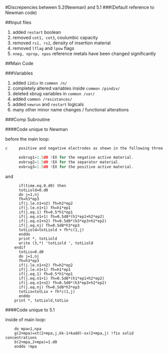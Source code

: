 #Discrepencies between 5.2(Newman) and 5.1
###(Default reference to Newman code)

##Input files

1. added `restart` boolean 
2. removed `cot1, cot3`, coulumbic capacity
3. removed `rs1, rs2`, density of insertion material
4. removed `lflag` and `lpow` flags
5. `nneg, nprop, npos` reference metals have been changed significantly

##Main Code

###Variables
1. added `i2div` in `common /n/`
2. completely altered variables inside `common /pindiv/`
3. deleted xbrug variables in `common /var/`
4. added `common /resistances/`
5. added `newrun` and `restart` logicals
6. many other minor name changes / functional alterations

###Comp Subroutine

####Code unique to Newman

before the main loop:
```c     The exbrug exponent is being set independently for the separator and
c     positive and negative electrodes as shown in the following three lines...

      exbrug1=1.5d0 !EX for the negative active material.
      exbrug2=1.5d0 !EX for the separator material.
      exbrug3=1.5d0 !EX for the positive active material.
```

and
```
      if(time.eq.0.d0) then
      totLiold=0.d0
      do j=1,nj
      fh=h3*ep3
      if(j.le.n1+n2) fh=h2*ep2
      if(j.le.n1+1) fh=h1*ep1
      if(j.eq.1) fh=0.5*h1*ep1
      if(j.eq.n1+1) fh=0.5d0*(h1*ep1+h2*ep2)
      if(j.eq.n1+n2) fh=0.5d0*(h3*ep3+h2*ep2)
      if(j.eq.nj) fh=0.5d0*h3*ep3
      totLiold=totLiold + fh*c(1,j)
      enddo
      print *, totLiold
      write (3,*) 'totLiold ', totLiold
	endif
      totLio=0.d0
      do j=1,nj
      fh=h3*ep3
      if(j.le.n1+n2) fh=h2*ep2
      if(j.le.n1+1) fh=h1*ep1
      if(j.eq.1) fh=0.5*h1*ep1
      if(j.eq.n1+1) fh=0.5d0*(h1*ep1+h2*ep2)
      if(j.eq.n1+n2) fh=0.5d0*(h3*ep3+h2*ep2)
      if(j.eq.nj) fh=0.5d0*h3*ep3
      totLio=totLio + fh*c(1,j)
      enddo
	print *, totLiold,totLio
```

####Code unique to 5.1

inside of main loop:
```
	do mpa=1,npa
	g(2+mpa)=xt(2+mpa,j,kk-1+kadd)-xx(2+mpa,j) !fix solid concentrations
	b(2+mpa,2+mpa)=1.d0
	enddo !mpa
```
